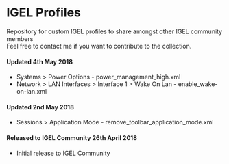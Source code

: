 # IGEL Profiles
Repository for custom IGEL profiles to share amongst other IGEL community members <br />
Feel free to contact me if you want to contribute to the collection. <br />

#### Updated 4th May 2018 <br />
- Systems > Power Options - power_management_high.xml <br />
- Network > LAN Interfaces > Interface 1 > Wake On Lan - enable_wake-on-lan.xml

#### Updated 2nd May 2018 <br />
- Sessions > Application Mode - remove_toolbar_application_mode.xml <br />

#### Released to IGEL Community 26th April 2018 <br />
- Initial release to IGEL Community
